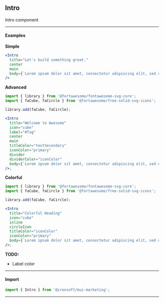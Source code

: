 ## Intro

Intro component

---

#### Examples

**Simple**

```jsx { "props": { }}
<Intro
  title="Let's build something great."
  center
  main
  body={`Lorem ipsum dolor sit amet, consectetur adipiscing elit, sed do eiusmod tempor incididunt ut labore et dolore magna aliqua. Nullam ac tortor vitae purus faucibus.`}
/>
```

**Advanced**

```jsx { "props": { }}
import { library } from '@fortawesome/fontawesome-svg-core';
import { faCube, faCircle } from '@fortawesome/free-solid-svg-icons';

library.add(faCube, faCircle);

<Intro
  title="Welcome to Awesome"
  icon="cube"
  label="#Tag"
  center
  main
  titleColor="textSecondary"
  iconColor="primary"
  divider
  dividerColor="iconColor"
  body={`Lorem ipsum dolor sit amet, consectetur adipiscing elit, sed do eiusmod tempor incididunt ut labore et dolore magna aliqua. Nullam ac tortor vitae purus faucibus.`}
/>;
```

**Colorful**

```jsx { "props": { }}
import { library } from '@fortawesome/fontawesome-svg-core';
import { faCube, faCircle } from '@fortawesome/free-solid-svg-icons';

library.add(faCube, faCircle);

<Intro
  title="Colorful Heading"
  icon="cube"
  inline
  circleIcon
  titleColor="iconColor"
  iconColor="primary"
  body={`Lorem ipsum dolor sit amet, consectetur adipiscing elit, sed do eiusmod tempor incididunt ut labore et dolore magna aliqua. Nullam ac tortor vitae purus faucibus.`}
/>;
```

**TODO:**

- Label color

---

#### Import

```jsx static
import { Intro } from '@crensoft/mui-marketing';
```

---

